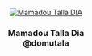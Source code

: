 <p align="center">
  <a href="https://domutala.github..io/">
    <img src="https://s.gravatar.com/avatar/6da21600c05827730e4424d68f01fcd0?s=120" alt="Mamadou Talla DIA">
  </a>
</p>

<h3 align="center">
Mamadou Talla Dia
<br />@domutala
</h3>
